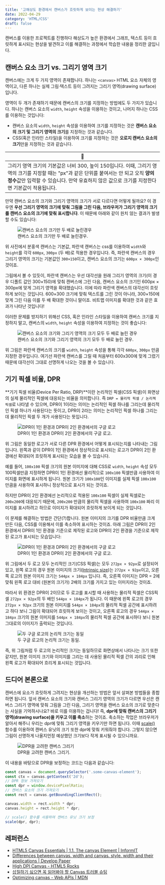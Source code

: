 ```yaml
---
title: '고해상도 환경에서 캔버스가 흐릿하게 보이는 현상 해결하기'
date: 2022-04-29
category: 'HTML/CSS'
draft: false
---
```


캔버스를 이용한 프로젝트를 진행하다 해상도가 높은 환경에서 그래프, 텍스트 등이 흐릿하게 표시되는 현상을 발견하고 이를 해결하는 과정에서 학습한 내용을 정리한 글입니다.

## 캔버스 요소 크기 vs. 그리기 영역 크기

캔버스에는 크게 두 가지 영역이 존재합니다. 하나는 `<canvas>` HTML 요소 자체의 영역이고, 다른 하나는 실제 그림·텍스트 등이 그려지는 그리기 영역(drawing surface)입니다.

영역이 두 개가 존재하기 때문에 캔버스의 크기를 지정하는 방법에도 두 가지가 있습니다. 하나는 캔버스 요소의 `width`, `height` 속성을 이용하는 것이고, 나머지 하나는 CSS를 이용하는 것입니다:

- 캔버스 요소의 `width`, `height` 속성을 이용하여 크기를 지정하는 것은 **캔버스 요소의 크기 및 그리기 영역의 크기**를 지정하는 것과 같습니다.
- CSS(혹은 인라인 스타일)을 이용하여 크기를 지정하는 것은 **오로지 캔버스 요소의 크기**만을 지정하는 것과 같습니다.

|📌|
|-|
|그리기 영역 크기의 기본값은 너비 300, 높이 150입니다. 이때, 그리기 영역의 크기를 지정할 때는 "px"과 같은 단위를 붙여서는 안 되고 오직 **양의 정수**값만 입력할 수 있습니다. 만약 유효하지 않은 값으로 크기를 지정한다면 기본값이 적용됩니다. |


만약 캔버스 요소의 크기와 그리기 영역의 크기가 서로 다르다면 어떻게 될까요? 이 경우엔 **우선 그리기 영역의 크기에 맞춰 그림을 그린 다음, 브라우저가 그리기 영역의 크기를 캔버스 요소의 크기에 맞춰 표시합니다**. 이 때문에 아래와 같이 원치 않는 결과가 발생할 수도 있습니다:

<figure>
  <img src="https://cdn.jsdelivr.net/gh/jaehyeon48/jaehyeon48.github.io@master/assets/images/htmlcss/diff-between-canvas-size/canvas_twice_only_in_elem_size.png" alt="캔버스 요소의 크기만 두 배로 늘린경우" />
  <figcaption>캔버스 요소의 크기만 두 배로 늘린경우.</figcaption>
</figure>

위 사진에서 분홍색 캔버스는 기본값, 파란색 캔버스는 css를 이용하여 `width`와 `height`를 각각 `600px`, `300px` (두 배)로 적용한 경우입니다. 즉, 파란색 캔버스의 경우 그리기 영역의 크기는 기본값인 `300×150`이고, 캔버스 요소의 크기는 `600px × 300px`인 것이죠.

그림에서 볼 수 있듯이, 파란색 캔버스는 우선 대각선을 원래 그리기 영역의 크기(이 경우 디폴트 값인 300×150)에 맞춰 캔버스에 그린 다음, 캔버스 요소의 크기인 600px × 300px에 맞게 그리기 영역을 확대했습니다. 이에 따라 파란색 캔버스의 대각선이 흐릿하게 보이는 것입니다. 600×300 크기에 맞춰 텍스트를 그린 것이 아니라, 300×150에 맞게 그린 다음 이를 두 배 확대한 것이니 말이죠. 비트맵 이미지를 확대한 것과 같은 효과가 나타난 것입니다!

이러한 문제를 방지하기 위해선 CSS, 혹은 인라인 스타일을 이용하여 캔버스 크기를 지정하지 말고, 캔버스의 `width`, `height` 속성을 이용하여 지정하는 것이 좋습니다:

<figure>
  <img src="https://cdn.jsdelivr.net/gh/jaehyeon48/jaehyeon48.github.io@master/assets/images/htmlcss/diff-between-canvas-size/canvas_twice_in_both_size.png" alt="캔버스 요소의 크기와 그리기 영역의 크기 모두 두 배로 늘린 경우" />
  <figcaption>캔버스 요소의 크기와 그리기 영역의 크기 모두 두 배로 늘린 경우.</figcaption>
</figure>

위 그림은 파란색 캔버스의 크기를 `width`, `height` 속성을 통해 각각 `600px`, `300px` 만큼 지정한 경우입니다. 여기선 파란색 캔버스를 그릴 때 처음부터 600x300에 맞게 그렸기 때문에 대각선이 그대로 선명하게 나오는 것을 볼 수 있습니다.

## 기기 픽셀 비율, DPR

**기기 픽셀 비율(Device Per Ratio, DRP)**이란 논리적인 픽셀(CSS 픽셀)이 화면상의 실제 물리적인 픽셀에 대응되는 비율을 의미합니다. 즉 `DRP = 물리적 픽셀 / 논리젝 픽셀`로 나타낼 수 있으며, DPR이 1이라는 의미는 논리적인 픽셀 하나를 그리는데 물리적인 픽셀 하나가 사용된다는 뜻이고, DPR이 2라는 의미는 논리적인 픽셀 하나를 그리는데 물리적인 픽셀 두 개가 사용된다는 뜻입니다.

<figure>
  <img src="https://cdn.jsdelivr.net/gh/jaehyeon48/jaehyeon48.github.io@master/assets/images/htmlcss/diff-between-canvas-size/google_logo_in_different_dpr.png" alt="DPR이 1인 환경과 DPR이 2인 환경에서의 구글 로고" />
  <figcaption>DPR이 1인 환경과 DPR이 2인 환경에서의 구글 로고.</figcaption>
</figure>

위 그림은 동일한 로고가 서로 다른 DPR 환경에서 어떻게 표시되는지를 나타내는 그림입니다. 왼쪽과 같이 DPR이 1인 환경에서 정상적으로 표시되는 로고가 DPR이 2인 환경에선 확대되어 흐릿하게 표시되는 모습을 볼 수 있습니다.

예를 들어, `100x100` 픽셀 크기의 원본 이미지에 대해 CSS로 `width`, `height` 속성 모두 100픽셀만큼 지정하면 DPR이 1인 환경에선 물리적으로 `100x100` 픽셀만큼 사용하여 이미지를 화면에 표시하게 됩니다. 원본 크기가 `100x100`인 이미지를 실제 픽셀 `100x100` 만큼을 사용하여 표시하니 정상적으로 표시가 되는 것이죠.

하지만 DPR이 2인 환경에선 논리적으로 적용된 `100x100` 픽셀이 실제 픽셀로는 `200x200`에 대응되기 때문에, `200x200` 만큼의 물리적 픽셀을 사용하여 `100x100` 짜리 이미지를 표시하려고 하므로 이미지가 확대되어 흐릿하게 보이게 되는 것입니다.

이 문제를 해결하는 방법은 간단(?)합니다. 원본 이미지의 크기를 DPR 비율만큼 크게 만든 다음, CSS를 이용해서 이를 축소하여 표시하는 것이죠. 아래 그림은 DPR이 2인 환경에서 DPR이 1인 환경을 기준으로 제작된 로고와 DPR이 2인 환경을 기준으로 제작된 로고가 표시되는 모습입니다:

<figure>
  <img src="https://cdn.jsdelivr.net/gh/jaehyeon48/jaehyeon48.github.io@master/assets/images/htmlcss/diff-between-canvas-size/google_logo_in_two_different_env.png" alt="DPR이 1인 환경과 DPR이 2인 환경에서의 구글 로고" />
  <figcaption>DPR이 1인 환경과 DPR이 2인 환경에서의 구글 로고.</figcaption>
</figure>

위 그림에서 두 로고 모두 논리적인 크기(CSS 픽셀)는 모두 `272px × 92px`로 설정되어 있고, 왼쪽 로고의 경우 원본 이미지의 크기([Intrinsic size](https://developer.mozilla.org/en-US/docs/Glossary/Intrinsic_Size))는 `272px × 92px`이고, 오른쪽 로고의 원본 이미지 크기는 `544px × 184px` 입니다. 즉, 오른쪽 이미지는 DPR = 2에 맞춰 왼쪽 로고 대비 (원본의 크기가) 2배의 크기를 가지고 있는 이미지라는 것이죠.

따라서 위 환경은 DPR이 2이므로 두 로고를 표시할 때 사용하는 물리적 픽셀은 CSS픽셀 `272px × 92px`의 두 배인 `544px × 184px`가 됩니다. 이 때문에 왼쪽 로고의 경우 `272px × 92px` 크기의 원본 이미지를 `544px × 184px`의 물리적 픽셀 공간에 표시하려고 하다 보니 그림이 확대되어 흐릿하게 보이는 것이고, 오른쪽 로고의 경우 `544px × 184px` 크기의 원본 이미지를 `544px × 184px`의 물리적 픽셀 공간에 표시하다 보니 원본 그대로의 이미지가 출력되는 것입니다.

<figure>
  <img src="https://cdn.jsdelivr.net/gh/jaehyeon48/jaehyeon48.github.io@master/assets/images/htmlcss/diff-between-canvas-size/logo_dimension.png" alt="두 구글 로고의 논리적 크기는 동일" />
  <figcaption>두 구글 로고의 논리적 크기는 동일.</figcaption>
</figure>

즉, 위 그림처럼 두 로고의 논리적인 크기는 동일하므로 화면상에서 나타나는 크기 또한 같지만, 원본 이미지 크기와 이미지를 그리는 데 사용된 물리적 픽셀 간의 괴리로 인해 왼쪽 로고가 확대되어 흐리게 표시되는 것입니다.

## 드디어 본론으로

캔버스에 요소가 흐릿하게 그려지는 현상을 개선하는 방법은 앞서 살펴본 방법들을 종합하면 됩니다. 앞서 캔버스 요소의 크기와 캔버스 그리기 영역의 크기가 다르면 우선은 캔버스 그리기 영역에 맞춰 그림을 그린 다음, 그리기 영역을 캔버스 요소의 크기로 맞춘다는 사실을 기억하시나요? 바로 이를 이용하는 겁니다! 즉, **dpr에 맞춰 캔버스의 그리기 영역(drawing surface)을 키우고 이를 축소**하는 것이죠. 축소하는 작업은 브라우저가 알아서 해주니 우리는 dpr에 맞춰 그리기 영역을 키우기만 하면 됩니다. 이때 [scale()](https://developer.mozilla.org/en-US/docs/Web/API/CanvasRenderingContext2D/scale) 함수를 이용하여 캔버스 유닛의 크기 또한 dpr에 맞춰 키워줘야 합니다. 그렇지 않으면 그림이 선명하게 나올지언정 예상했던 크기보다 작게 표시될 수 있으니까요.

<figure>
  <img src="https://cdn.jsdelivr.net/gh/jaehyeon48/jaehyeon48.github.io@master/assets/images/htmlcss/diff-between-canvas-size/two_different_canvas.png" alt="DPR을 고려한 캔버스 그리기" />
  <figcaption>DPR을 고려한 캔버스 그리기.</figcaption>
</figure>

이 내용을 바탕으로 DPR을 보정하는 코드는 다음과 같습니다:

```js
const canvas = document.querySelector('.some-canvas-element');
const ctx = canvas.getContext('2d');
// DPR 정보 가져오기
const dpr = window.devicePixelRatio;
// 캔버스 요소의 크기 가져오기
const rect = canvas.getBoundingClientRect();

canvas.width = rect.width * dpr;
canvas.height = rect.height * dpr;

// scale() 함수를 사용하여 캔버스 유닛 크기 보정
scale(dpr, dpr);
```

## 레퍼런스

- [HTML5 Canvas Essentials | 1.1. The canvas Element | InformIT](https://www.informit.com/articles/article.aspx?p=1903884)
- [Differences between canvas. width and canvas. style. width and their applications | Develop Paper](https://developpaper.com/differences-between-canvas-width-and-canvas-style-width-and-their-applications/)
- [High DPI Canvas - HTML5 Rocks](https://www.html5rocks.com/en/tutorials/canvas/hidpi/#disqus_thread)
- [삽질하기 싫으면 꼭 읽어봐야 할 Canvas 트러블 슈팅](https://ui.toast.com/weekly-pick/ko_20210526)
- [Optimizing canvas - Web APIs | MDN](https://developer.mozilla.org/en-US/docs/Web/API/Canvas_API/Tutorial/Optimizing_canvas)
